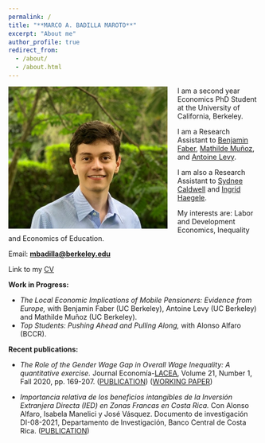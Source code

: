```yaml
---
permalink: /
title: "**MARCO A. BADILLA MAROTO**"
excerpt: "About me"
author_profile: true
redirect_from: 
  - /about/
  - /about.html
---
```


<img class="img-responsive" style="float: left; margin: 0px 20px 5px 0px;" src="/images/photo1.jpg" width="320"> 

I am a second year Economics PhD Student at the University of California, Berkeley. 

I am a Research Assistant to [Benjamin Faber](https://eml.berkeley.edu//~faberb/), [Mathilde Muñoz](https://sites.google.com/view/mathilde-munoz/about), and [Antoine Levy](https://sites.google.com/view/antoine-levy/home). 

I am also a Research Assistant to [Sydnee Caldwell](https://www.sydneecaldwell.com/) and [Ingrid Haegele](https://www.ingridhaegele.com/).

My interests are: Labor and Development Economics, Inequality and Economics of Education.

Email: **mbadilla@berkeley.edu**

Link to my [CV](/files/CV_M_A_Badilla.pdf)  

**Work in Progress:**

* *The Local Economic Implications of Mobile Pensioners: Evidence from Europe,* with Benjamin Faber (UC Berkeley), Antoine Levy (UC Berkeley) and Mathilde Muñoz (UC Berkeley).
* *Top Students: Pushing Ahead and Pulling Along,* with Alonso Alfaro (BCCR).

**Recent publications:** 

* *The Role of the Gender Wage Gap in Overall Wage Inequality: A quantitative exercise.* 
Journal Economía-[LACEA](http://economia.lacea.org/), Volume 21, Number 1, Fall 2020, pp. 169-207. ([PUBLICATION](https://www.brookings.edu/book/economia-fall-2020/)) ([WORKING PAPER](/files/MA_BADILLA_LACEA_GENDER_GAP.pdf)) 

* *Importancia relativa de los beneficios intangibles de la Inversión Extranjera Directa (IED) en Zonas Francas en Costa Rica.* 
Con Alonso Alfaro, Isabela Manelici y José Vásquez. Documento de investigación DI-08-2021, Departamento de Investigación, Banco Central de Costa Rica.
([PUBLICATION](/files/BCCR_IED.pdf))

